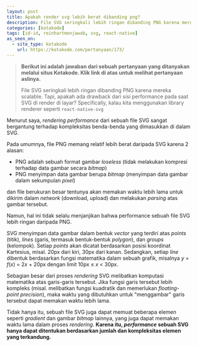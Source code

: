```yaml
---
layout: post
title: Apakah render svg lebih berat dibanding png?
description: File SVG seringkali lebih ringan dibanding PNG karena mereka scalable. Tapi, apakah ada drawback dari sisi performance pada saat SVG di render di layar? Specifically, kalau kita menggunakan library renderer seperti react-native-svg
categories: [kotakode]
tags: [id-id, reinhartmenjawab, svg, react-native]
as_seen_on:
  - site_type: kotakode
    url: https://kotakode.com/pertanyaan/173/
---
```

> **Berikut ini adalah jawaban dari sebuah pertanyaan yang ditanyakan melalui situs Kotakode. Klik link di atas untuk melihat pertanyaan aslinya.**
> 
> File SVG seringkali lebih ringan dibanding PNG karena mereka scalable.
> Tapi, apakah ada drawback dari sisi performance pada saat SVG di render di layar? Specifically, kalau kita menggunakan library renderer seperti `react-native-svg`

Menurut saya, *rendering performance* dari sebuah file SVG sangat bergantung terhadap kompleksitas benda-benda yang dimasukkan di dalam SVG.

Pada umumnya, file PNG memang relatif lebih berat daripada SVG karena 2 alasan:

- PNG adalah sebuah format gambar *loseless* (tidak melakukan kompresi terhadap data gambar secara *bitmap*)
- PNG menyimpan data gambar berupa *bitmap* (menyimpan data gambar dalam sekumpulan *pixel*)

dan file berukuran besar tentunya akan memakan waktu lebih lama untuk dikirim dalam *network* (download, upload) dan melakukan *parsing* atas gambar tersebut.

Namun, hal ini tidak selalu menjanjikan bahwa performance sebuah file SVG lebih ringan daripada PNG.

SVG menyimpan data gambar dalam bentuk *vector* yang terdiri atas *points* (titik), *lines* (garis, termasuk bentuk-bentuk *polygon*), dan *groups* (kelompok). Setiap *points* akan dicatat berdasarkan posisi koordinat Kartesius, misal. 20px dari kiri, 30px dari kanan. Sedangkan, setiap *line* dibentuk berdasarkan fungsi matematika dalam sebuah grafik, misalnya *y* = *f*(*x*) = 2*x* + 20px dengan limit 10px ≤ *x* < 30px.

Sebagian besar dari proses *rendering* SVG melibatkan komputasi matematika atas garis-garis tersebut. Jika fungsi garis tersebut lebih kompleks (misal. melibatkan fungsi kuadratik dan memerlukan *floating-point precision*), maka waktu yang dibutuhkan untuk "menggambar" garis tersebut dapat memakan waktu lebih lama.

Tidak hanya itu, sebuah file SVG juga dapat memuat beberapa elemen seperti *gradient* dan gambar *bitmap* lainnya, yang juga dapat memakan waktu lama dalam proses *rendering*. **Karena itu, *performance* sebuah SVG hanya dapat ditentukan berdasarkan jumlah dan kompleksitas elemen yang terkandung.**